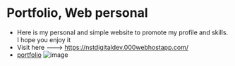 # Portfolio, Web personal
- Here is my personal and simple website to promote my profile and skills. I hope you enjoy it
- Visit here ---> https://nstdigitaldev.000webhostapp.com/
- <a href="https://nstdigitaldev.000webhostapp.com/">portfolio</a>
![image](https://github.com/nestoralmale24/Portfolio-Web-personal/assets/128428703/70feb947-ba6b-4a16-9828-92f474678efe)


